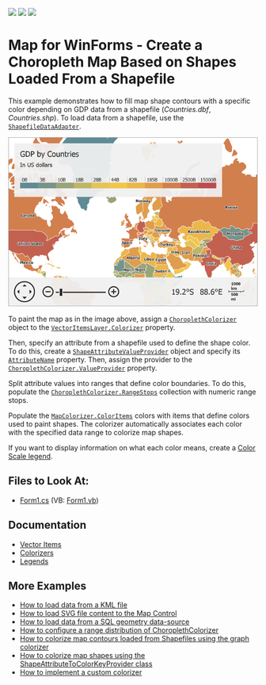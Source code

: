 <!-- default badges list -->
![](https://img.shields.io/endpoint?url=https://codecentral.devexpress.com/api/v1/VersionRange/128576138/14.2.3%2B)
[![](https://img.shields.io/badge/Open_in_DevExpress_Support_Center-FF7200?style=flat-square&logo=DevExpress&logoColor=white)](https://supportcenter.devexpress.com/ticket/details/E4691)
[![](https://img.shields.io/badge/📖_How_to_use_DevExpress_Examples-e9f6fc?style=flat-square)](https://docs.devexpress.com/GeneralInformation/403183)
<!-- default badges end -->

# Map for WinForms - Create a Choropleth Map Based on Shapes Loaded From a Shapefile

This example demonstrates how to fill map shape contours with a specific color depending on GDP data from a shapefile (_Countries.dbf_, _Countries.shp_). To load data from a shapefile, use the [`ShapefileDataAdapter`](https://docs.devexpress.com/WindowsForms/DevExpress.XtraMap.ShapefileDataAdapter?p=netframework).

![Resulting map](Images/resulting-map.png)

To paint the map as in the image above, assign a [`ChoroplethColorizer`](https://docs.devexpress.com/WindowsForms/DevExpress.XtraMap.ChoroplethColorizer?p=netframework) object to the [`VectorItemsLayer.Colorizer`](https://docs.devexpress.com/WindowsForms/DevExpress.XtraMap.VectorItemsLayer.Colorizer) property.

Then, specify an attribute from a shapefile used to define the shape color. To do this, create a [`ShapeAttributeValueProvider`](https://docs.devexpress.com/WindowsForms/DevExpress.XtraMap.ShapeAttributeValueProvider) object and specify its [`AttributeName`](https://docs.devexpress.com/WindowsForms/DevExpress.XtraMap.ShapeAttributeValueProvider.AttributeName) property. Then, assign the provider to the [`ChoroplethColorizer.ValueProvider`](https://docs.devexpress.com/WindowsForms/DevExpress.XtraMap.ChoroplethColorizer.ValueProvider) property.

Split attribute values into ranges that define color boundaries. To do this, populate the [`ChoroplethColorizer.RangeStops`](https://docs.devexpress.com/WindowsForms/DevExpress.XtraMap.ChoroplethColorizer.RangeStops) collection with numeric range stops.

Populate the [`MapColorizer.ColorItems`](https://docs.devexpress.com/WindowsForms/DevExpress.XtraMap.ChoroplethColorizer.ColorItems) colors with items that define colors used to paint shapes. The colorizer automatically associates each color with the specified data range to colorize map shapes.

If you want to display information on what each color means, create a [Color Scale legend](https://docs.devexpress.com/WindowsForms/DevExpress.XtraMap.ColorScaleLegend).

## Files to Look At:

* [Form1.cs](./CS/XtraMap_ShapefileDataAdapter/Form1.cs) (VB: [Form1.vb](./VB/XtraMap_ShapefileDataAdapter/Form1.vb))

## Documentation

* [Vector Items](https://docs.devexpress.com/WindowsForms/15091/controls-and-libraries/map-control/visual-elements/vector-items)
* [Colorizers](https://docs.devexpress.com/WindowsForms/15083/controls-and-libraries/map-control/vector-data/colorizers)
* [Legends](https://docs.devexpress.com/WindowsForms/15089/controls-and-libraries/map-control/visual-elements/legends)

## More Examples

* [How to load data from a KML file](https://github.com/DevExpress-Examples/how-to-load-data-from-a-kml-file-t140303)
* [How to load SVG file content to the Map Control](https://github.com/DevExpress-Examples/how-to-load-svg-file-content-to-the-map-control-t312482)
* [How to load data from a SQL geometry data-source](https://github.com/DevExpress-Examples/how-to-load-data-from-a-sql-geometry-data-source-t175898)
* [How to configure a range distribution of ChoroplethColorizer](https://github.com/DevExpress-Examples/how-to-configure-a-range-distribution-of-choroplethcolorizer-t142434)
* [How to colorize map contours loaded from Shapefiles using the graph colorizer](https://github.com/DevExpress-Examples/how-to-colorize-map-contours-loaded-from-shapefiles-using-the-graph-colorizer-e4723)
* [How to colorize map shapes using the ShapeAttributeToColorKeyProvider class](https://github.com/DevExpress-Examples/how-to-colorize-map-shapes-using-the-shapeattributetocolorkeyprovider-class-t140151)
* [How to implement a custom colorizer](https://github.com/DevExpress-Examples/how-to-implement-a-custom-colorizer-e4753)

